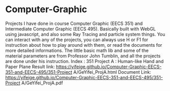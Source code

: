 # Computer-Graphic
Projects I have done in course Computer Graphic (EECS 351) and Intermediate Computer Graphic (EECS 495).
Basically built with WebGL using javascript, and also some Ray Tracing and particle system things.
You can interact with any of the projects, you can always use H or F1 for instruction about how to play around with them, or read the documents for more detailed informations.
The little basic math lib and some of the material parameters are from Professor John Tumblin, and all the projects are done under his instruction.
Index : 351 Project A : Human-like Hand and Paper Plane
Result link: https://yifeige.github.io/Computer-Graphic-EECS-351-and-EECS-495/351-Project A/GeYifei_ProjA.html
Document Link: https://yifeige.github.io/Computer-Graphic-EECS-351-and-EECS-495/351-Project A/GeYifei_ProjA.pdf
